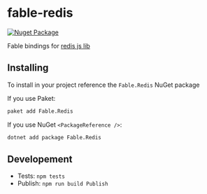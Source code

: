 # fable-redis

[![Nuget Package](https://img.shields.io/nuget/v/Fable.Redis.svg)](https://www.nuget.org/packages/Fable.Redis)

Fable bindings for [redis js lib](http://redis.js.org/)

## Installing

To install in your project reference the `Fable.Redis` NuGet package

If you use Paket:
```bash
paket add Fable.Redis
```

If you use NuGet `<PackageReference />`:
```bash
dotnet add package Fable.Redis
```

## Developement

- Tests: `npm tests` 
- Publish: `npm run build Publish` 